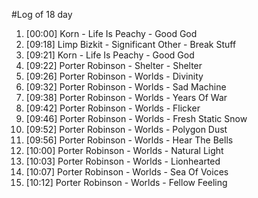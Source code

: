 #Log of 18 day

1. [00:00] Korn - Life Is Peachy - Good God
1. [09:18] Limp Bizkit - Significant Other - Break Stuff
1. [09:21] Korn - Life Is Peachy - Good God
1. [09:22] Porter Robinson - Shelter - Shelter
1. [09:26] Porter Robinson - Worlds - Divinity
1. [09:32] Porter Robinson - Worlds - Sad Machine
1. [09:38] Porter Robinson - Worlds - Years Of War
1. [09:42] Porter Robinson - Worlds - Flicker
1. [09:46] Porter Robinson - Worlds - Fresh Static Snow
1. [09:52] Porter Robinson - Worlds - Polygon Dust
1. [09:56] Porter Robinson - Worlds - Hear The Bells
1. [10:00] Porter Robinson - Worlds - Natural Light
1. [10:03] Porter Robinson - Worlds - Lionhearted
1. [10:07] Porter Robinson - Worlds - Sea Of Voices
1. [10:12] Porter Robinson - Worlds - Fellow Feeling
